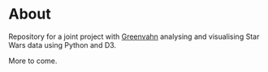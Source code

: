 # About

Repository for a joint project with [Greenvahn](https://github.com/Greenvahn) analysing and visualising Star Wars data using Python and D3. 

More to come. 
